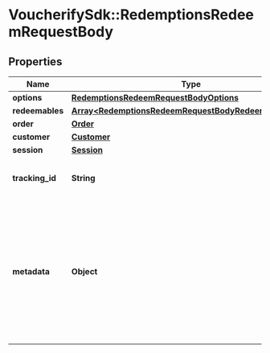 # VoucherifySdk::RedemptionsRedeemRequestBody

## Properties

| Name | Type | Description | Notes |
| ---- | ---- | ----------- | ----- |
| **options** | [**RedemptionsRedeemRequestBodyOptions**](RedemptionsRedeemRequestBodyOptions.md) |  | [optional] |
| **redeemables** | [**Array&lt;RedemptionsRedeemRequestBodyRedeemablesItem&gt;**](RedemptionsRedeemRequestBodyRedeemablesItem.md) |  | [optional] |
| **order** | [**Order**](Order.md) |  | [optional] |
| **customer** | [**Customer**](Customer.md) |  | [optional] |
| **session** | [**Session**](Session.md) |  | [optional] |
| **tracking_id** | **String** | Is correspondent to Customer&#39;s source_id | [optional] |
| **metadata** | **Object** | A set of key/value pairs that you can attach to a redemption object. It can be useful for storing additional information about the redemption in a structured format. | [optional] |

